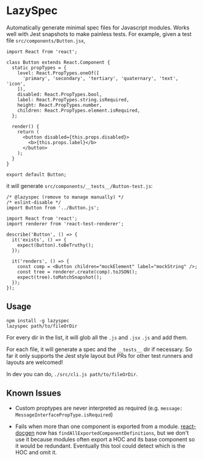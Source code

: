 # LazySpec

Automatically generate minimal spec files for Javascript modules. Works well with Jest snapshots to make painless tests. For example, given a test file `src/components/Button.jsx`,
```
import React from 'react';

class Button extends React.Component {
  static propTypes = {
    level: React.PropTypes.oneOf([
      'primary', 'secondary', 'tertiary', 'quaternary', 'text', 'icon',
    ]),
    disabled: React.PropTypes.bool,
    label: React.PropTypes.string.isRequired,
    height: React.PropTypes.number,
    children: React.PropTypes.element.isRequired,
  };

  render() {
    return (
      <button disabled={this.props.disabled}>
        <b>{this.props.label}</b>
      </button>
    );
  }
}

export default Button;
```

it will generate `src/components/__tests__/Button-test.js`:
```
/* @lazyspec (remove to manage manually) */
/* eslint-disable */
import Button from '../Button.js';

import React from 'react';
import renderer from 'react-test-renderer';

describe('Button', () => {
  it('exists', () => {
    expect(Button).toBeTruthy();
  });

  it('renders', () => {
    const comp = <Button children="mockElement" label="mockString" />;
    const tree = renderer.create(comp).toJSON();
    expect(tree).toMatchSnapshot();
  });
});

```


## Usage

```
npm install -g lazyspec
lazyspec path/to/fileOrDir
```

For every dir in the list, it will glob all the `.js` and `.jsx` `.js` and add them.

For each file, it will generate a spec and the `__tests__` dir if necessary. So far it only supports the Jest style layout but PRs for other test runners and layouts are welcomed!

In dev you can do, `./src/cli.js path/to/fileOrDir`.

## Known Issues

- Custom proptypes are never interpreted as required (e.g. `message: MessageInterfacePropType.isRequired`)

- Fails when more than one component is exported from a module. [react-docgen](https://github.com/reactjs/react-docgen) now has `findAllExportedComponentDefinitions`, but we don't use it because modules often export a HOC and its base component so it would be redundant. Eventually this tool could detect which is the HOC and omit it.
